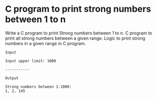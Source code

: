 # C program to print strong numbers between 1 to n
Write a C program to print Strong numbers between 1 to n. C program to print all strong numbers between a given range. Logic to print strong numbers in a given range in C program.

```
Input

Input upper limit: 1000

-----------

Output

Strong numbers between 1-1000: 
1, 2, 145
```
